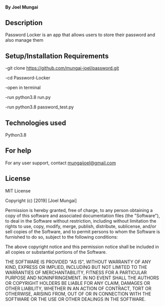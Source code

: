 
#### By Joel Mungai


## Description
Password Locker is an app that allows users to store their password and also manage them

## Setup/Installation Requirements

-git clone https://github.com/mungai-joel/password.git

-cd Password-Locker

-open in terminal

-run python3.8 run.py

-run python3.8 password_test.py 

## Technologies used

Python3.8

## For help
For any user support, contact mungaijoel@gmail.com

## License
MIT License

Copyright (c) [2019] [Joel Mungai]

Permission is hereby granted, free of charge, to any person obtaining a copy of this software and associated documentation files (the "Software"), to deal in the Software without restriction, including without limitation the rights to use, copy, modify, merge, publish, distribute, sublicense, and/or sell copies of the Software, and to permit persons to whom the Software is furnished to do so, subject to the following conditions:

The above copyright notice and this permission notice shall be included in all copies or substantial portions of the Software.

THE SOFTWARE IS PROVIDED "AS IS", WITHOUT WARRANTY OF ANY KIND, EXPRESS OR IMPLIED, INCLUDING BUT NOT LIMITED TO THE WARRANTIES OF MERCHANTABILITY, FITNESS FOR A PARTICULAR PURPOSE AND NONINFRINGEMENT. IN NO EVENT SHALL THE AUTHORS OR COPYRIGHT HOLDERS BE LIABLE FOR ANY CLAIM, DAMAGES OR OTHER LIABILITY, WHETHER IN AN ACTION OF CONTRACT, TORT OR OTHERWISE, ARISING FROM, OUT OF OR IN CONNECTION WITH THE SOFTWARE OR THE USE OR OTHER DEALINGS IN THE SOFTWARE.
